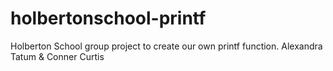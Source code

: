 # holbertonschool-printf
Holberton School group project to create our own printf function.
Alexandra Tatum & Conner Curtis
